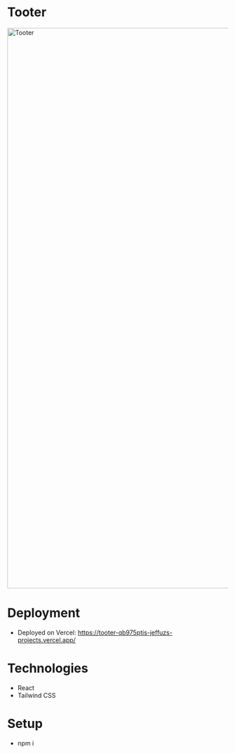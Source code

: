 # Tooter
<img width="1276" alt="Tooter" src="https://github.com/user-attachments/assets/b1b6261e-7bd2-4901-84eb-a31c498b9d27">

# Deployment
- Deployed on Vercel: https://tooter-qb975ptis-jeffuzs-projects.vercel.app/

# Technologies
- React
- Tailwind CSS

# Setup
- npm i

